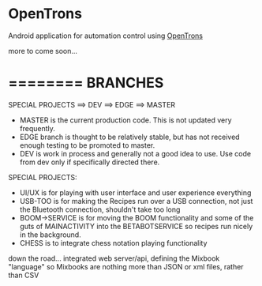 OpenTrons
=========

Android application for automation control using [OpenTrons](http:www.opentrons.com)



more to come soon...

========
BRANCHES
========


SPECIAL PROJECTS ==> DEV ==> EDGE ==> MASTER


* MASTER is the current production code. This is not updated very frequently.
* EDGE branch is thought to be relatively stable, but has not received enough testing to be promoted to master.
* DEV is work in process and generally not a good idea to use. Use code from dev only if specifically directed there.


SPECIAL PROJECTS:
* UI/UX is for playing with user interface and user experience everything
* USB-TOO is for making the Recipes run over a USB connection, not just the Bluetooth connection, shouldn't take too 
  long
* BOOM->SERVICE is for moving the BOOM functionality and some of the guts of MAINACTIVITY into the BETABOTSERVICE so 
  recipes run nicely in the background.
* CHESS is to integrate chess notation playing functionality
  
down the road... integrated web server/api, defining the Mixbook "language" so Mixbooks are nothing more than JSON or xml files, rather than CSV  
  
  
